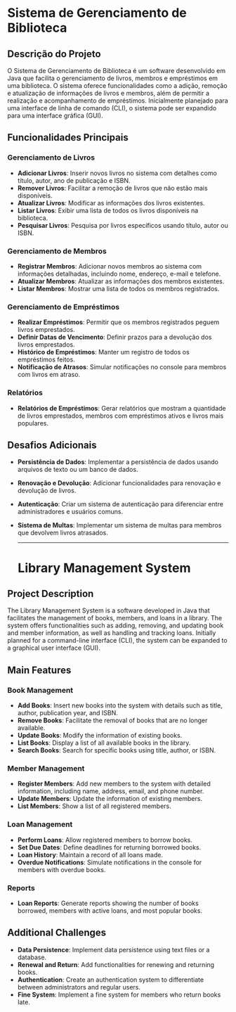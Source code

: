 # Sistema de Gerenciamento de Biblioteca

## Descrição do Projeto

O Sistema de Gerenciamento de Biblioteca é um software desenvolvido em Java que facilita o gerenciamento de livros, membros e empréstimos em uma biblioteca. O sistema oferece funcionalidades como a adição, remoção e atualização de informações de livros e membros, além de permitir a realização e acompanhamento de empréstimos. Inicialmente planejado para uma interface de linha de comando (CLI), o sistema pode ser expandido para uma interface gráfica (GUI).

## Funcionalidades Principais

### Gerenciamento de Livros
- **Adicionar Livros**: Inserir novos livros no sistema com detalhes como título, autor, ano de publicação e ISBN.
- **Remover Livros**: Facilitar a remoção de livros que não estão mais disponíveis.
- **Atualizar Livros**: Modificar as informações dos livros existentes.
- **Listar Livros**: Exibir uma lista de todos os livros disponíveis na biblioteca.
- **Pesquisar Livros**: Pesquisa por livros específicos usando título, autor ou ISBN.

### Gerenciamento de Membros
- **Registrar Membros**: Adicionar novos membros ao sistema com informações detalhadas, incluindo nome, endereço, e-mail e telefone.
- **Atualizar Membros**: Atualizar as informações dos membros existentes.
- **Listar Membros**: Mostrar uma lista de todos os membros registrados.

### Gerenciamento de Empréstimos
- **Realizar Empréstimos**: Permitir que os membros registrados peguem livros emprestados.
- **Definir Datas de Vencimento**: Definir prazos para a devolução dos livros emprestados.
- **Histórico de Empréstimos**: Manter um registro de todos os empréstimos feitos.
- **Notificação de Atrasos**: Simular notificações no console para membros com livros em atraso.

### Relatórios
- **Relatórios de Empréstimos**: Gerar relatórios que mostram a quantidade de livros emprestados, membros com empréstimos ativos e livros mais populares.

## Desafios Adicionais
- **Persistência de Dados**: Implementar a persistência de dados usando arquivos de texto ou um banco de dados.
- **Renovação e Devolução**: Adicionar funcionalidades para renovação e devolução de livros.
- **Autenticação**: Criar um sistema de autenticação para diferenciar entre administradores e usuários comuns.
- **Sistema de Multas**: Implementar um sistema de multas para membros que devolvem livros atrasados.

  ---
  # Library Management System

## Project Description

The Library Management System is a software developed in Java that facilitates the management of books, members, and loans in a library. The system offers functionalities such as adding, removing, and updating book and member information, as well as handling and tracking loans. Initially planned for a command-line interface (CLI), the system can be expanded to a graphical user interface (GUI).

## Main Features

### Book Management
- **Add Books**: Insert new books into the system with details such as title, author, publication year, and ISBN.
- **Remove Books**: Facilitate the removal of books that are no longer available.
- **Update Books**: Modify the information of existing books.
- **List Books**: Display a list of all available books in the library.
- **Search Books**: Search for specific books using title, author, or ISBN.

### Member Management
- **Register Members**: Add new members to the system with detailed information, including name, address, email, and phone number.
- **Update Members**: Update the information of existing members.
- **List Members**: Show a list of all registered members.

### Loan Management
- **Perform Loans**: Allow registered members to borrow books.
- **Set Due Dates**: Define deadlines for returning borrowed books.
- **Loan History**: Maintain a record of all loans made.
- **Overdue Notifications**: Simulate notifications in the console for members with overdue books.

### Reports
- **Loan Reports**: Generate reports showing the number of books borrowed, members with active loans, and most popular books.

## Additional Challenges
- **Data Persistence**: Implement data persistence using text files or a database.
- **Renewal and Return**: Add functionalities for renewing and returning books.
- **Authentication**: Create an authentication system to differentiate between administrators and regular users.
- **Fine System**: Implement a fine system for members who return books late.

